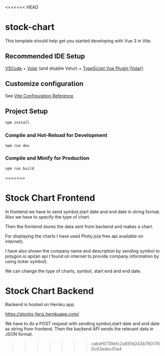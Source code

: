 <<<<<<< HEAD
# stock-chart

This template should help get you started developing with Vue 3 in Vite.

## Recommended IDE Setup

[VSCode](https://code.visualstudio.com/) + [Volar](https://marketplace.visualstudio.com/items?itemName=Vue.volar) (and disable Vetur) + [TypeScript Vue Plugin (Volar)](https://marketplace.visualstudio.com/items?itemName=Vue.vscode-typescript-vue-plugin).

## Customize configuration

See [Vite Configuration Reference](https://vitejs.dev/config/).

## Project Setup

```sh
npm install
```

### Compile and Hot-Reload for Development

```sh
npm run dev
```

### Compile and Minify for Production

```sh
npm run build
```
=======
# Stock Chart Frontend
In frontend we have to send symbol,start date and end date in string format. Also we have to specify the type of chart.

Then the frontend stores the data sent from backend and makes a chart.

For displaying the charts I have used Plotly.js(a free api available on internet).

I have also shown the company name and description by sending symbol to polygon.io api(an api I found on internet to provide company information by using ticker symbol).

We can change the type of charts, symbol, start end and end date.
# Stock Chart Backend
Backend is hosted on Heroku app

https://stocks-fariz.herokuapp.com/

We have to do a POST request with sending symbol,start date and end date as string from frontend.
Then the backend API sends the relevant data in JSON format.


>>>>>>> cabef6739efc2a891d243b7601760c63edec01a4

